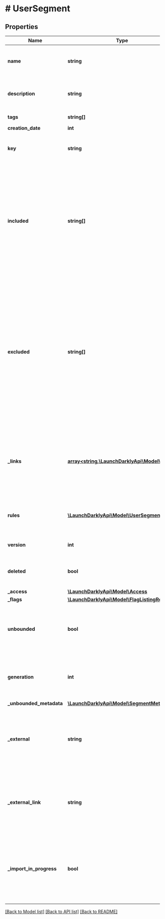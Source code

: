 # # UserSegment

## Properties

Name | Type | Description | Notes
------------ | ------------- | ------------- | -------------
**name** | **string** | A human-friendly name for the segment |
**description** | **string** | A description of the segment&#39;s purpose | [optional]
**tags** | **string[]** | Tags for the segment |
**creation_date** | **int** |  |
**key** | **string** | A unique key used to reference the segment |
**included** | **string[]** | An array of user keys for included users. Included users are always segment members, regardless of segment rules. For Big Segments this array is either empty or omitted. | [optional]
**excluded** | **string[]** | An array of user keys for excluded users. Segment rules bypass excluded users, so they will never be included based on rules. Excluded users may still be included explicitly. This value is omitted for Big Segments. | [optional]
**_links** | [**array<string,\LaunchDarklyApi\Model\Link>**](Link.md) | Links to other resources within the API. Includes the URL and content type of those resources. |
**rules** | [**\LaunchDarklyApi\Model\UserSegmentRule[]**](UserSegmentRule.md) | An array of the targeting rules for this segment. |
**version** | **int** | Version of the segment |
**deleted** | **bool** | Whether the segment has been deleted |
**_access** | [**\LaunchDarklyApi\Model\Access**](Access.md) |  | [optional]
**_flags** | [**\LaunchDarklyApi\Model\FlagListingRep[]**](FlagListingRep.md) |  | [optional]
**unbounded** | **bool** | Whether this is a standard segment (false) or a Big Segment (true) | [optional]
**generation** | **int** | For Big Segments, how many times this segment has been created |
**_unbounded_metadata** | [**\LaunchDarklyApi\Model\SegmentMetadata**](SegmentMetadata.md) |  | [optional]
**_external** | **string** | The external data store backing this segment. Only applies to Big Segments. | [optional]
**_external_link** | **string** | The URL for the external data store backing this segment. Only applies to Big Segments. | [optional]
**_import_in_progress** | **bool** | Whether an import is currently in progress for the specified segment. Only applies to Big Segments. | [optional]

[[Back to Model list]](../../README.md#models) [[Back to API list]](../../README.md#endpoints) [[Back to README]](../../README.md)
